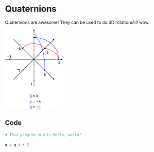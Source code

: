 # Quaternions
Quaternions are awesome! They can be used to do 3D rotations!!!! wow.

![alt text](../../media/math/quaternions.png "Quaternion")

## Code
```py
# This program prints Hello, world!

q = q_i * î
```

